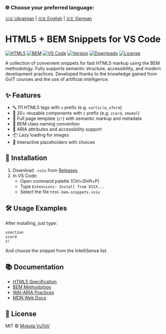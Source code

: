 ### 🌐 Choose your preferred language:

[🇺🇦 Ukrainian](README.md) | [🇬🇧 English](README.en.md) |
[🇩🇪 German](README.de.md)

# HTML5 + BEM Snippets for VS Code

[![HTML5](https://img.shields.io/badge/HTML5-E34F26?style=for-the-badge&logo=html5&logoColor=white)](https://html.spec.whatwg.org/)
[![BEM](https://img.shields.io/badge/BEM-000000?style=for-the-badge&logo=bem&logoColor=white)](https://en.bem.info/)
[![VS Code](https://img.shields.io/badge/VS_Code-007ACC?style=for-the-badge&logo=visual-studio-code&logoColor=white)](https://code.visualstudio.com/)
[![Version](https://img.shields.io/github/v/release/VuToV-Mykola/html-vscode-snippets)](https://github.com/VuToV-Mykola/html-vscode-snippets/releases)
[![Downloads](https://img.shields.io/github/downloads/VuToV-Mykola/html-vscode-snippets/total?label=Downloads)](https://github.com/VuToV-Mykola/html-vscode-snippets/releases/latest)
[![License](https://img.shields.io/badge/License-MIT-blue.svg)](LICENSE)

A collection of convenient snippets for fast HTML5 markup using the BEM
methodology. Fully supports semantic structure, accessibility, and modern
development practices. Developed thanks to the knowledge gained from GoIT
courses and the use of artificial intelligence.

## ✨ Features

- 🔤 111 HTML5 tags with `x` prefix (e.g. `xarticle`, `xform`)
- 🧩 20+ reusable components with `z` prefix (e.g. `zcard`, `zmodal`)
- 📄 Full page template (`z!`) with semantic markup and metadata
- 🔧 BEM class naming convention
- 🦾 ARIA attributes and accessibility support
- 📦 Lazy loading for images
- 🧠 Interactive placeholders with choices

## 🚀 Installation

1. Download `.vsix` from
   [Releases](https://github.com/VuToV-Mykola/html-vscode-snippets/releases/latest)
2. In VS Code:
   - Open command palette (Ctrl+Shift+P)
   - Type `Extensions: Install from VSIX...`
   - Select the file `html-bem-snippets.vsix`

## 🛠 Usage Examples

After installing, just type:

```
xsection
zcard
z!
```

And choose the snippet from the IntelliSense list.

## 📚 Documentation

- [HTML5 Specification](https://html.spec.whatwg.org/)
- [BEM Methodology](https://en.bem.info/methodology/)
- [WAI-ARIA Practices](https://www.w3.org/WAI/ARIA/apg/)
- [MDN Web Docs](https://developer.mozilla.org/)

## 📜 License

MIT © [Mykola VuToV](https://github.com/VuToV-Mykola)
